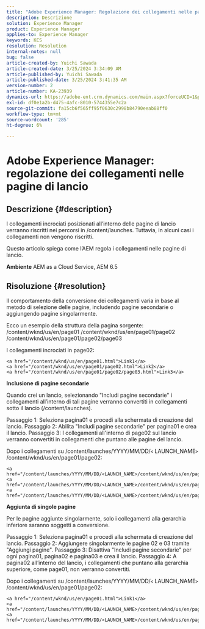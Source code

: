 ```yaml
---
title: "Adobe Experience Manager: Regolazione dei collegamenti nelle pagine di Launch"
description: Descrizione
solution: Experience Manager
product: Experience Manager
applies-to: Experience Manager
keywords: KCS
resolution: Resolution
internal-notes: null
bug: false
article-created-by: Yuichi Sawada
article-created-date: 3/25/2024 3:34:09 AM
article-published-by: Yuichi Sawada
article-published-date: 3/25/2024 3:41:35 AM
version-number: 2
article-number: KA-23939
dynamics-url: https://adobe-ent.crm.dynamics.com/main.aspx?forceUCI=1&pagetype=entityrecord&etn=knowledgearticle&id=68840384-58ea-ee11-a204-6045bd006268
exl-id: df0e1a2b-d475-4afc-8010-5744355e7c2a
source-git-commit: fa15cb6f565ff95f0630c2998b84790eeab88ff0
workflow-type: tm+mt
source-wordcount: '285'
ht-degree: 6%

---
```


# Adobe Experience Manager: regolazione dei collegamenti nelle pagine di lancio

## Descrizione {#description}


I collegamenti incrociati posizionati all’interno delle pagine di lancio verranno riscritti nei percorsi in /content/launches. Tuttavia, in alcuni casi i collegamenti non vengono riscritti.

Questo articolo spiega come l’AEM regola i collegamenti nelle pagine di lancio.

<b>Ambiente</b>
AEM as a Cloud Service, AEM 6.5


## Risoluzione {#resolution}


Il comportamento della conversione dei collegamenti varia in base al metodo di selezione delle pagine, includendo pagine secondarie o aggiungendo pagine singolarmente.

Ecco un esempio della struttura della pagina sorgente: /content/wknd/us/en/page01 /content/wknd/us/en/page01/page02 /content/wknd/us/en/page01/page02/page03

I collegamenti incrociati in page02:


```
<a href="/content/wknd/us/en/page01.html">Link1</a>
<a href="/content/wknd/us/en/page01/page02.html">Link2</a>
<a href="/content/wknd/us/en/page01/page02/page03.html">Link3</a>
```


<b>Inclusione di pagine secondarie</b>

Quando crei un lancio, selezionando &quot;Includi pagine secondarie&quot; i collegamenti all’interno di tali pagine verranno convertiti in collegamenti sotto il lancio (/content/launches).

Passaggio 1: Seleziona pagina01 e procedi alla schermata di creazione del lancio.
Passaggio 2: Abilita &quot;Includi pagine secondarie&quot; per pagina01 e crea il lancio.
Passaggio 3: I collegamenti all&#39;interno di page02 sul lancio verranno convertiti in collegamenti che puntano alle pagine del lancio.

Dopo i collegamenti su /content/launches/YYYY/MM/DD/`<` LAUNCH_NAME`>` /content/wknd/us/en/page01/page02:


```
<a href="/content/launches/YYYY/MM/DD/<LAUNCH_NAME>/content/wknd/us/en/page01.html">Link1</a>
<a href="/content/launches/YYYY/MM/DD/<LAUNCH_NAME>/content/wknd/us/en/page01/page02.html">Link2</a>
<a href="/content/launches/YYYY/MM/DD/<LAUNCH_NAME>/content/wknd/us/en/page01/page02/page03.html">Link3</a>
```


<b>Aggiunta di singole pagine</b>

Per le pagine aggiunte singolarmente, solo i collegamenti alla gerarchia inferiore saranno soggetti a conversione.

Passaggio 1: Seleziona pagina01 e procedi alla schermata di creazione del lancio.
Passaggio 2: Aggiungere singolarmente le pagine 02 e 03 tramite &quot;Aggiungi pagine&quot;.
Passaggio 3: Disattiva &quot;Includi pagine secondarie&quot; per ogni pagina01, pagina02 e pagina03 e crea il lancio.
Passaggio 4: A pagina02 all’interno del lancio, i collegamenti che puntano alla gerarchia superiore, come page01, non verranno convertiti.

Dopo i collegamenti su /content/launches/YYYY/MM/DD/`<` LAUNCH_NAME`>` /content/wknd/us/en/page01/page02:


```
<a href="/content/wknd/us/en/page01.html">Link1</a> 
<a href="/content/launches/YYYY/MM/DD/<LAUNCH_NAME>/content/wknd/us/en/page01/page02.html">Link2</a>
<a href="/content/launches/YYYY/MM/DD/<LAUNCH_NAME>/content/wknd/us/en/page01/page02/page03.html">Link3</a>
```
